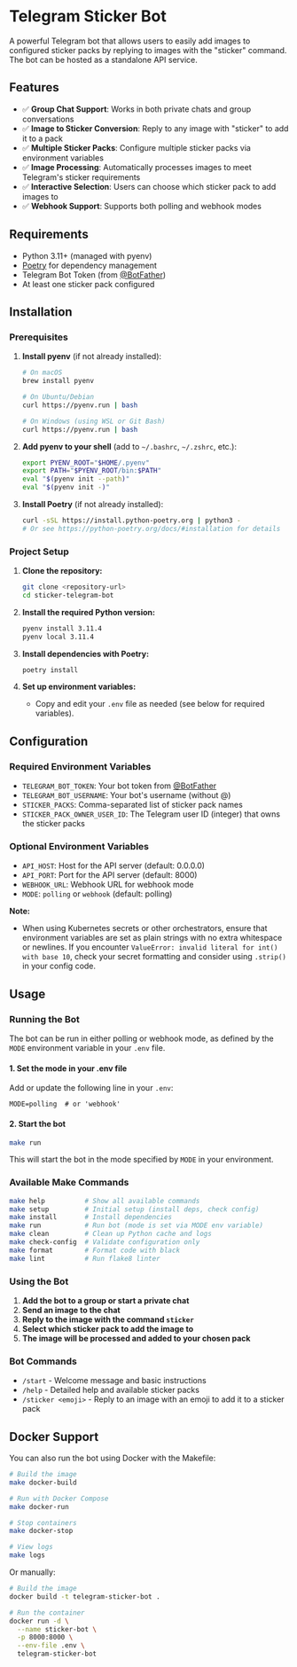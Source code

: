# Telegram Sticker Bot

A powerful Telegram bot that allows users to easily add images to configured sticker packs by replying to images with the "sticker" command. The bot can be hosted as a standalone API service.

## Features

- ✅ **Group Chat Support**: Works in both private chats and group conversations
- ✅ **Image to Sticker Conversion**: Reply to any image with "sticker" to add it to a pack
- ✅ **Multiple Sticker Packs**: Configure multiple sticker packs via environment variables
- ✅ **Image Processing**: Automatically processes images to meet Telegram's sticker requirements
- ✅ **Interactive Selection**: Users can choose which sticker pack to add images to
- ✅ **Webhook Support**: Supports both polling and webhook modes

## Requirements

- Python 3.11+ (managed with pyenv)
- [Poetry](https://python-poetry.org/) for dependency management
- Telegram Bot Token (from [@BotFather](https://t.me/BotFather))
- At least one sticker pack configured

## Installation

### Prerequisites

1. **Install pyenv** (if not already installed):
   ```bash
   # On macOS
   brew install pyenv
   
   # On Ubuntu/Debian
   curl https://pyenv.run | bash
   
   # On Windows (using WSL or Git Bash)
   curl https://pyenv.run | bash
   ```

2. **Add pyenv to your shell** (add to `~/.bashrc`, `~/.zshrc`, etc.):
   ```bash
   export PYENV_ROOT="$HOME/.pyenv"
   export PATH="$PYENV_ROOT/bin:$PATH"
   eval "$(pyenv init --path)"
   eval "$(pyenv init -)"
   ```

3. **Install Poetry** (if not already installed):
   ```bash
   curl -sSL https://install.python-poetry.org | python3 -
   # Or see https://python-poetry.org/docs/#installation for details
   ```

### Project Setup

1. **Clone the repository:**
   ```bash
   git clone <repository-url>
   cd sticker-telegram-bot
   ```

2. **Install the required Python version:**
   ```bash
   pyenv install 3.11.4
   pyenv local 3.11.4
   ```

3. **Install dependencies with Poetry:**
   ```bash
   poetry install
   ```

4. **Set up environment variables:**
   - Copy and edit your `.env` file as needed (see below for required variables).

## Configuration

### Required Environment Variables

- `TELEGRAM_BOT_TOKEN`: Your bot token from [@BotFather](https://t.me/BotFather)
- `TELEGRAM_BOT_USERNAME`: Your bot's username (without @)
- `STICKER_PACKS`: Comma-separated list of sticker pack names
- `STICKER_PACK_OWNER_USER_ID`: The Telegram user ID (integer) that owns the sticker packs

### Optional Environment Variables

- `API_HOST`: Host for the API server (default: 0.0.0.0)
- `API_PORT`: Port for the API server (default: 8000)
- `WEBHOOK_URL`: Webhook URL for webhook mode
- `MODE`: `polling` or `webhook` (default: polling)

**Note:**
- When using Kubernetes secrets or other orchestrators, ensure that environment variables are set as plain strings with no extra whitespace or newlines. If you encounter `ValueError: invalid literal for int() with base 10`, check your secret formatting and consider using `.strip()` in your config code.

## Usage

### Running the Bot

The bot can be run in either polling or webhook mode, as defined by the `MODE` environment variable in your `.env` file.

#### 1. Set the mode in your .env file
Add or update the following line in your `.env`:
```env
MODE=polling  # or 'webhook'
```

#### 2. Start the bot
```bash
make run
```
This will start the bot in the mode specified by `MODE` in your environment.

### Available Make Commands

```bash
make help          # Show all available commands
make setup         # Initial setup (install deps, check config)
make install       # Install dependencies
make run           # Run bot (mode is set via MODE env variable)
make clean         # Clean up Python cache and logs
make check-config  # Validate configuration only
make format        # Format code with black
make lint          # Run flake8 linter
```

### Using the Bot

1. **Add the bot to a group or start a private chat**
2. **Send an image to the chat**
3. **Reply to the image with the command `sticker`**
4. **Select which sticker pack to add the image to**
5. **The image will be processed and added to your chosen pack**

### Bot Commands

- `/start` - Welcome message and basic instructions
- `/help` - Detailed help and available sticker packs
- `/sticker <emoji>` - Reply to an image with an emoji to add it to a sticker pack

## Docker Support

You can also run the bot using Docker with the Makefile:

```bash
# Build the image
make docker-build

# Run with Docker Compose
make docker-run

# Stop containers
make docker-stop

# View logs
make logs
```

Or manually:
```bash
# Build the image
docker build -t telegram-sticker-bot .

# Run the container
docker run -d \
  --name sticker-bot \
  -p 8000:8000 \
  --env-file .env \
  telegram-sticker-bot
```
